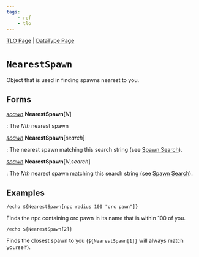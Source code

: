 ```yaml
---
tags:
    - ref
    - tlo
---
```

[TLO Page](../top-level-objects/tlo-list.md) | [DataType Page](../data-types/datatype-list.md)
# `NearestSpawn`

Object that is used in finding spawns nearest to you.

## Forms

[_spawn_][spawn] **NearestSpawn**[_N_]

:   The _Nth_ nearest spawn

[_spawn_][spawn] **NearestSpawn**[_search_]

:   The nearest spawn matching this search string (see [Spawn Search]).

[_spawn_][spawn] **NearestSpawn**[_N_,_search_]

:   The _Nth_ nearest spawn matching this search string (see [Spawn Search]).

## Examples

```
/echo ${NearestSpawn[npc radius 100 "orc pawn"]}
```

Finds the npc containing orc pawn in its name that is within 100 of you.

```
/echo ${NearestSpawn[2]}
```

Finds the closest spawn to you (`${NearestSpawn[1]}` will always match yourself).


[spawn]: ../data-types/datatype-spawn.md
[Spawn Search]: ../general/spawn-search.md
